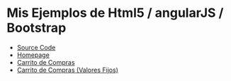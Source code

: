 # Mis Ejemplos de Html5 / angularJS / Bootstrap

- [Source Code](docs/)
- [Homepage](https://afimpel.github.io/html5-example/)
- [Carrito de Compras](https://afimpel.github.io/html5-example/cartProducts.html)
- [Carrito de Compras (Valores Fijos)](https://afimpel.github.io/html5-example/cartProductsV2.html)
